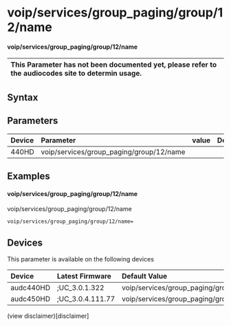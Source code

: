 ﻿---
description: voip/services/group_paging/group/12/name
search: false
---

# voip/services/group_paging/group/12/name

#### voip/services/group_paging/group/12/name


| This Parameter has not been documented yet, please refer to the audiocodes site to determin usage.  | 
| :--- |

## Syntax

## Parameters
|Device|Parameter|value|Description|
|:---|:---|:---|:---|
| 440HD | voip/services/group_paging/group/12/name |  |  |

## Examples
#### voip/services/group_paging/group/12/name

voip/services/group_paging/group/12/name

```
voip/services/group_paging/group/12/name=
```

## Devices
This parameter is available on the following devices

| Device | Latest Firmware | Default Value |
|:---|:---|:---|
| audc440HD | ;UC_3.0.1.322 | voip/services/group_paging/group/12/name= 
| audc450HD | ;UC_3.0.4.111.77 | voip/services/group_paging/group/12/name= 

(view disclaimer)[disclaimer]
